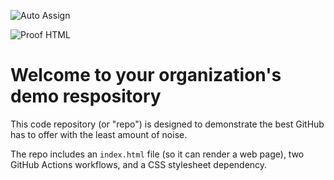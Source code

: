 ![Auto Assign](https://github.com/Responsitory/demo-repository/actions/workflows/auto-assign.yml/badge.svg)

![Proof HTML](https://github.com/Responsitory/demo-repository/actions/workflows/proof-html.yml/badge.svg)

# Welcome to your organization's demo respository
This code repository (or "repo") is designed to demonstrate the best GitHub has to offer with the least amount of noise.

The repo includes an `index.html` file (so it can render a web page), two GitHub Actions workflows, and a CSS stylesheet dependency.
